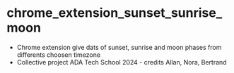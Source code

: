 # chrome_extension_sunset_sunrise_moon
- Chrome extension give dats of sunset, sunrise and moon phases from differents choosen timezone
- Collective project ADA Tech School 2024 - credits Allan, Nora, Bertrand
